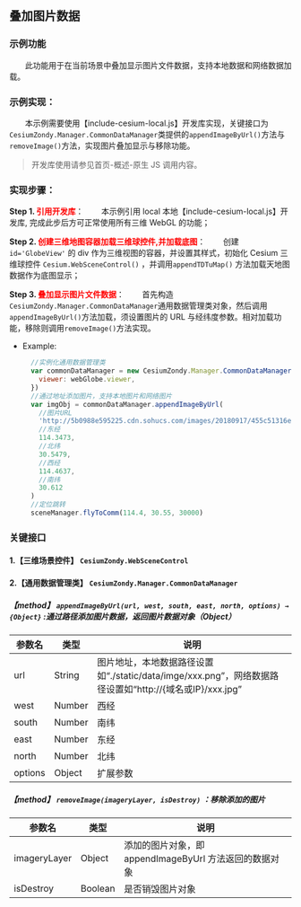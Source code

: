## 叠加图片数据

### 示例功能

&ensp;&ensp;&ensp;&ensp;此功能用于在当前场景中叠加显示图片文件数据，支持本地数据和网络数据加载。

### 示例实现：

&ensp;&ensp;&ensp;&ensp;本示例需要使用【include-cesium-local.js】开发库实现，关键接口为`CesiumZondy.Manager.CommonDataManager`类提供的`appendImageByUrl()`方法与`removeImage()`方法，实现图片叠加显示与移除功能。

> 开发库使用请参见首页-概述-原生 JS 调用内容。

### 实现步骤：

**Step 1. <font color=red>引用开发库</font>**：
&ensp;&ensp;&ensp;&ensp;本示例引用 local 本地【include-cesium-local.js】开发库, 完成此步后方可正常使用所有三维 WebGL 的功能；

**Step 2. <font color=red>创建三维地图容器加载三维球控件,并加载底图</font>**：
&ensp;&ensp;&ensp;&ensp;创建 `id='GlobeView'` 的 div 作为三维视图的容器，并设置其样式，初始化 Cesium 三维球控件 `Cesium.WebSceneControl()` ，并调用`appendTDTuMap()` 方法加载天地图数据作为底图显示；

**Step 3. <font color=red>叠加显示图片文件数据</font>**：
&ensp;&ensp;&ensp;&ensp;首先构造`CesiumZondy.Manager.CommonDataManager`通用数据管理类对象，然后调用`appendImageByUrl()`方法加载，须设置图片的 URL 与经纬度参数。相对加载功能，移除则调用`removeImage()`方法实现。

- Example:

  ```javascript
    //实例化通用数据管理类
    var commonDataManager = new CesiumZondy.Manager.CommonDataManager({
      viewer: webGlobe.viewer,
    })
    //通过地址添加图片，支持本地图片和网络图片
    var imgObj = commonDataManager.appendImageByUrl(
      //图片URL
      'http://5b0988e595225.cdn.sohucs.com/images/20180917/455c51316ec24a97958a254dc66c18f6.jpeg',
      //东经
      114.3473,
      //北纬
      30.5479,
      //西经
      114.4637,
      //南纬
      30.612
    )
    //定位跳转
    sceneManager.flyToComm(114.4, 30.55, 30000)
  ```

### 关键接口

#### 1.【三维场景控件】 `CesiumZondy.WebSceneControl`

#### 2.【通用数据管理类】 `CesiumZondy.Manager.CommonDataManager`

##### 【method】 `appendImageByUrl(url, west, south, east, north, options) → {Object}` :通过路径添加图片数据，返回图片数据对象（Object）

| 参数名  | 类型   | 说明                                                                                                    |
| ------- | ------ | ------------------------------------------------------------------------------------------------------- |
| url     | String | 图片地址，本地数据路径设置如“./static/data/imge/xxx.png”，网络数据路径设置如“http://{域名或IP}/xxx.jpg” |
| west    | Number | 西经                                                                                                    |
| south   | Number | 南纬                                                                                                    |
| east    | Number | 东经                                                                                                    |
| north   | Number | 北纬                                                                                                    |
| options | Object | 扩展参数                                                                                                |

##### 【method】 `removeImage(imageryLayer, isDestroy)` ：移除添加的图片

| 参数名       | 类型    | 说明                                                   |
| ------------ | ------- | ------------------------------------------------------ |
| imageryLayer | Object  | 添加的图片对象，即 appendImageByUrl 方法返回的数据对象 |
| isDestroy    | Boolean | 是否销毁图片对象                                       |
